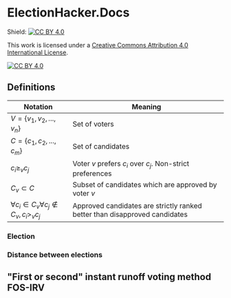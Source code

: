 # ElectionHacker.Docs

Shield: [![CC BY 4.0][cc-by-shield]][cc-by]

This work is licensed under a
[Creative Commons Attribution 4.0 International License][cc-by].

[![CC BY 4.0][cc-by-image]][cc-by]

[cc-by]: http://creativecommons.org/licenses/by/4.0/
[cc-by-image]: https://i.creativecommons.org/l/by/4.0/88x31.png
[cc-by-shield]: https://img.shields.io/badge/License-CC%20BY%204.0-lightgrey.svg

## Definitions

|    Notation                             |      Meaning           |
|-----------------------------------------|------------------------|
| $V = \lbrace v_1, v_2,..., v_n \rbrace$ | Set of voters          |
| $C = \lbrace c_1, c_2,..., c_m \rbrace$ | Set of candidates      |
|$c_i \geqslant_v c_j$ | Voter $v$ prefers $c_i$ over $c_j$. Non-strict preferences|
|$C_v \subset C$| Subset of candidates which are approved by voter $v$
|$\forall c_i \in C_v \forall c_j \notin C_v , c_i \gt_v c_j$ | Approved candidates are strictly ranked better than disapproved candidates|

### Election

### Distance between elections

## "First or second" instant runoff voting method FOS-IRV




